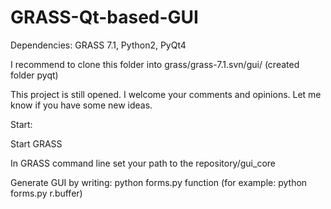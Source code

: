 # GRASS-Qt-based-GUI

Dependencies: GRASS 7.1, Python2, PyQt4

I recommend to clone this folder into grass/grass-7.1.svn/gui/ (created folder pyqt)

This project is still opened. I welcome your comments and opinions. 
Let me know if you have some new ideas. 



Start: 

Start GRASS

In GRASS command line set your path to the repository/gui_core

Generate GUI by writing: python forms.py function (for example: python forms.py r.buffer)



